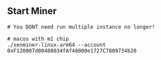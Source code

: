 ## Start Miner

```shell
# You DONT need run multiple instance no longer!

# macos with m1 chip
./xenminer-linux-arm64 --account 0xF120007d00480034fAf40000e1727C7809734b20
```


